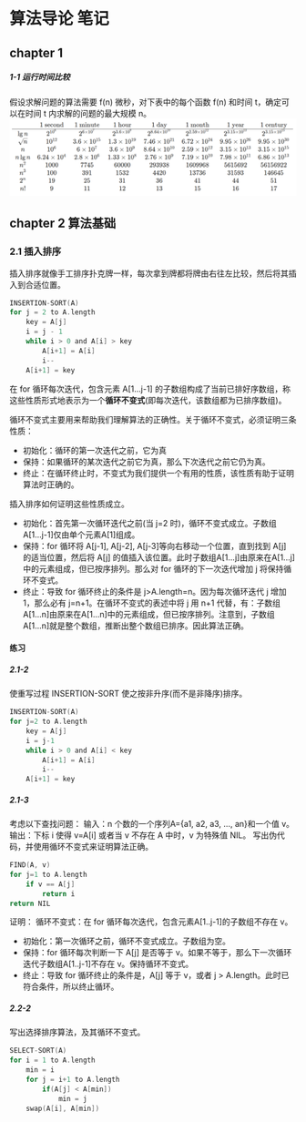 # 算法导论 笔记

## chapter 1
##### 1-1 运行时间比较
假设求解问题的算法需要 f(n) 微秒，对下表中的每个函数 f(n) 和时间 t，确定可以在时间 t 内求解的问题的最大规模 n。
![](./photo/1-1.png)

## chapter 2 算法基础
### 2.1 插入排序
插入排序就像手工排序扑克牌一样，每次拿到牌都将牌由右往左比较，然后将其插入到合适位置。
```c
INSERTION-SORT(A)
for j = 2 to A.length
    key = A[j]
    i = j - 1
    while i > 0 and A[i] > key
        A[i+1] = A[i]
        i--
    A[i+1] = key
```
在 for 循环每次迭代，包含元素 A[1...j-1] 的子数组构成了当前已排好序数组，称这些性质形式地表示为一个**循环不变式**(即每次迭代，该数组都为已排序数组)。

循环不变式主要用来帮助我们理解算法的正确性。关于循环不变式，必须证明三条性质：
- 初始化：循环的第一次迭代之前，它为真
- 保持：如果循环的某次迭代之前它为真，那么下次迭代之前它仍为真。
- 终止：在循环终止时，不变式为我们提供一个有用的性质，该性质有助于证明算法时正确的。


插入排序如何证明这些性质成立。
- 初始化：首先第一次循环迭代之前(当 j=2 时)，循环不变式成立。子数组A[1...j-1]仅由单个元素A[1]组成。
- 保持：for 循环将 A[j-1], A[j-2], A[j-3]等向右移动一个位置，直到找到 A[j] 的适当位置，然后将 A[j] 的值插入该位置。此时子数组A[1...j]由原来在A[1...j]中的元素组成，但已按序排列。那么对 for 循环的下一次迭代增加 j 将保持循环不变式。
- 终止：导致 for 循环终止的条件是 j>A.length=n。因为每次循环迭代 j 增加1，那么必有 j=n+1。在循环不变式的表述中将 j 用 n+1 代替，有：子数组A[1...n]由原来在A[1...n]中的元素组成，但已按序排列。注意到，子数组A[1...n]就是整个数组，推断出整个数组已排序。因此算法正确。


#### 练习
##### 2.1-2 
使重写过程 INSERTION-SORT 使之按非升序(而不是非降序)排序。
```c
INSERTION-SORT(A)
for j=2 to A.length
    key = A[j]
    i = j-1
    while i > 0 and A[i] < key
        A[i+1] = A[i]
        i--
    A[i+1] = key
```
##### 2.1-3 
考虑以下查找问题：
输入：n 个数的一个序列A={a1, a2, a3, ..., an}和一个值 v。
输出：下标 i 使得 v=A[i] 或者当 v 不存在 A 中时，v 为特殊值 NIL。
写出伪代码，并使用循环不变式来证明算法正确。
```c
FIND(A, v)
for j=1 to A.length
    if v == A[j]
        return i
return NIL
```
证明：
循环不变式：在 for 循环每次迭代，包含元素A[1..j-1]的子数组不存在 v。
- 初始化：第一次循环之前，循环不变式成立。子数组为空。
- 保持：for 循环每次判断一下 A[j] 是否等于 v。如果不等于，那么下一次循环迭代子数组A[1..j-1]不存在 v。保持循环不变式。
- 终止：导致 for 循环终止的条件是，A[j] 等于 v，或者 j > A.length。此时已符合条件，所以终止循环。


##### 2.2-2
写出选择排序算法，及其循环不变式。
```c
SELECT-SORT(A)
for i = 1 to A.length
    min = i
    for j = i+1 to A.length 
        if(A[j] < A[min])
            min = j
    swap(A[i], A[min])
        
```
